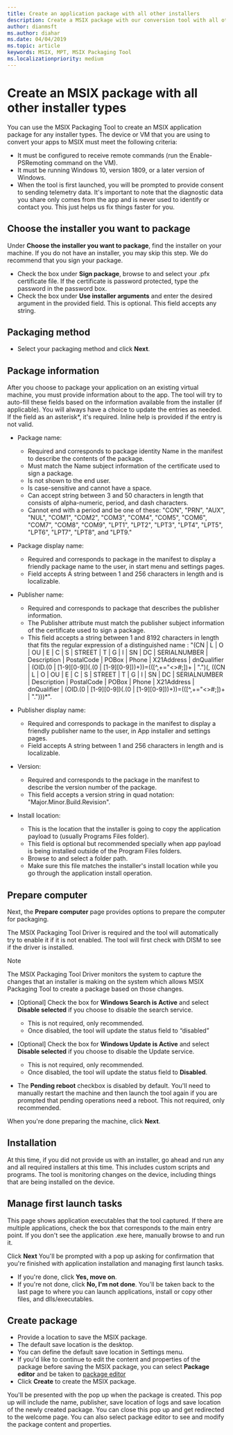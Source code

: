 ```yaml
---
title: Create an application package with all other installers
description: Create a MSIX package with our conversion tool with all other installers
author: dianmsft
ms.author: diahar
ms.date: 04/04/2019
ms.topic: article
keywords: MSIX, MPT, MSIX Packaging Tool
ms.localizationpriority: medium
---
```


# Create an MSIX package with all other installer types

You can use the MSIX Packaging Tool to create an MSIX application package for any installer types. The device or VM that you are using to convert your apps to MSIX must meet the following criteria:

- It must be configured to receive remote commands (run the Enable-PSRemoting command on the VM).
- It must be running Windows 10, version 1809, or a later version of Windows.
- When the tool is first launched, you will be prompted to provide consent to sending telemetry data. It's important to note that the diagnostic data you share only comes from the app and is never used to identify or contact you. This just helps us fix things faster for you.

## Choose the installer you want to package

Under **Choose the installer you want to package**, find the installer on your machine. If you do not have an installer, you may skip this step. We do recommend that you sign your package.

- Check the box under **Sign package**, browse to and select your .pfx certificate file. If the certificate is password protected, type the password in the password box.
- Check the box under **Use installer arguments** and enter the desired argument in the provided field. This is optional. This field accepts any string.

## Packaging method

- Select your packaging method and click **Next**.

## Package information

After you choose to package your application on an existing virtual machine, you must provide information about to the app. The tool will try to auto-fill these fields based on the information available from the installer (if applicable). You will always have a choice to update the entries as needed. If the field as an asterisk*, it's required. Inline help is provided if the entry is not valid.

- Package name:
  - Required and corresponds to package identity Name in the manifest to describe the contents of the package.
  - Must match the Name subject information of the certificate used to sign a package.
  - Is not shown to the end user.
  - Is case-sensitive and cannot have a space.
  - Can accept string between 3 and 50 characters in length that consists of alpha-numeric, period, and dash characters.
  - Cannot end with a period and be one of these: "CON", "PRN", "AUX", "NUL", "COM1", "COM2", "COM3", "COM4", "COM5", "COM6", "COM7", "COM8", "COM9", "LPT1", "LPT2", "LPT3", "LPT4", "LPT5", "LPT6", "LPT7", "LPT8", and "LPT9."

- Package display name:
  - Required and corresponds to package in the manifest to display a friendly package name to the user, in start menu and settings pages.
  - Field accepts A string between 1 and 256 characters in length and is localizable.

- Publisher name:
  - Required and corresponds to package that describes the publisher information.
  - The Publisher attribute must match the publisher subject information of the certificate used to sign a package.
  - This field accepts a string between 1 and 8192 characters in length that fits the regular expression of a distinguished name : "(CN | L | O | OU | E | C | S | STREET | T | G | I | SN | DC | SERIALNUMBER | Description | PostalCode | POBox | Phone | X21Address | dnQualifier | (OID.(0 | [1-9][0-9])(.(0 | [1-9][0-9]))+))=(([^,+="<>#;])+ | ".")(, ((CN | L | O | OU | E | C | S | STREET | T | G | I | SN | DC | SERIALNUMBER | Description | PostalCode | POBox | Phone | X21Address | dnQualifier | (OID.(0 | [1-9][0-9])(.(0 | [1-9][0-9]))+))=(([^,+="<>#;])+ | ".")))*".

- Publisher display name:

  - Required and corresponds to package in the manifest to display a friendly publisher name to the user, in App installer and settings pages.
  - Field accepts A string between 1 and 256 characters in length and is localizable.

- Version:

  - Required and corresponds to the package in the manifest to describe the version number of the package.
  - This field accepts a version string in quad notation: "Major.Minor.Build.Revision".

- Install location:

  - This is the location that the installer is going to copy the application payload to (usually Programs Files folder).
  - This field is optional but recommended specially when app payload is being installed outside of the Program Files folders.
  - Browse to and select a folder path.
  - Make sure this file matches the installer's install location while you go through the application install operation.

## Prepare computer

Next, the **Prepare computer** page provides options to prepare the computer for packaging.

The MSIX Packaging Tool Driver is required and the tool will automatically try to enable it if it is not enabled. The tool will first check with DISM to see if the driver is installed.

> [!NOTE]
> The MSIX Packaging Tool Driver monitors the system to capture the changes that an installer is making on the system which allows MSIX Packaging Tool to create a package based on those changes.

- [Optional] Check the box for **Windows Search is Active** and select **Disable selected** if you choose to disable the search service.

  - This is not required, only recommended.
  - Once disabled, the tool will update the status field to “disabled”

- [Optional] Check the box for **Windows Update is Active** and select **Disable selected** if you choose to disable the Update service.

  - This is not required, only recommended.
  - Once disabled, the tool will update the status field to **Disabled**.

- The **Pending reboot** checkbox is disabled by default. You'll need to manually restart the machine and then launch the tool again if you are prompted that pending operations need a reboot. This not required, only recommended.

When you're done preparing the machine, click **Next**.

## Installation

At this time, if you did not provide us with an installer, go ahead and run any and all required installers at this time. This includes custom scripts and programs. The tool is monitoring changes on the device, including things that are being installed on the device.

## Manage first launch tasks

This page shows application executables that the tool captured. If there are multiple applications, check the box that corresponds to the main entry point. If you don't see the application .exe here, manually browse to and run it.

Click **Next** You'll be prompted with a pop up asking for confirmation that you're finished with application installation and managing first launch tasks.

- If you're done, click **Yes, move on**.
- If you're not done, click **No, I'm not done**. You'll be taken back to the last page to where you can launch applications, install or copy other files, and dlls/executables.

## Create package

- Provide a location to save the MSIX package.
- The default save location is the desktop.
- You can define the default save location in Settings menu.
- If you'd like to continue to edit the content and properties of the package before saving the MSIX package, you can select **Package editor** and be taken to [package editor]("https://docs.microsoft.com/en-us/windows/msix/packaging-tool/package-editor")
- Click **Create** to create the MSIX package.

You'll be presented with the pop up when the package is created. This pop up will include the name, publisher, save location of logs and save location of the newly created package. You can close this pop up and get redirected to the welcome page. You can also select package editor to see and modify the package content and properties.